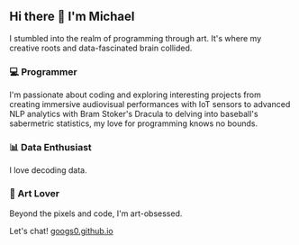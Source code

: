 ## Hi there 👋 I'm Michael

I stumbled into the realm of programming through art. 
It's where my creative roots and data-fascinated brain collided.

### 💻 Programmer
I'm passionate about coding and exploring interesting projects from creating immersive audiovisual performances with IoT sensors to advanced NLP analytics with Bram Stoker's Dracula to delving into baseball's sabermetric statistics, my love for programming knows no bounds.

### 📊 Data Enthusiast
I love decoding data.

### 🎨 Art Lover
Beyond the pixels and code, I'm art-obsessed. 

Let's chat!
[googs0.github.io](https://googs0.github.io)

